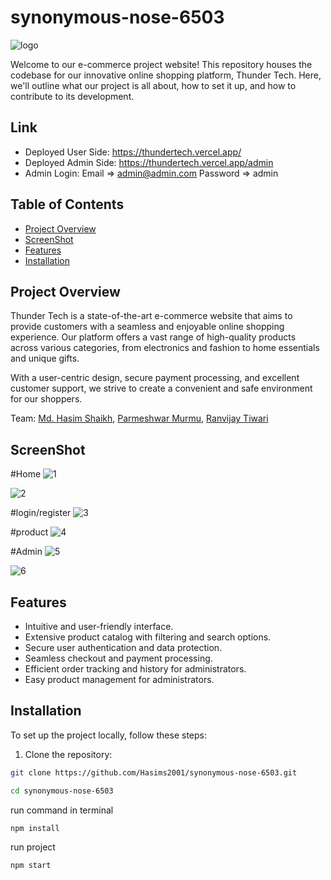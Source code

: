 # synonymous-nose-6503

![logo](https://github.com/Hasims2001/synonymous-nose-6503/assets/58412185/444eef4b-bc96-4174-9bc5-04e1988e627a)

Welcome to our e-commerce project website! This repository houses the codebase for our innovative online shopping platform, Thunder Tech. Here, we'll outline what our project is all about, how to set it up, and how to contribute to its development.

## Link
- Deployed User Side: https://thundertech.vercel.app/
- Deployed Admin Side: https://thundertech.vercel.app/admin
- Admin Login:  Email => admin@admin.com Password => admin

## Table of Contents
- [Project Overview](#project-overview)
- [ScreenShot](#screenshot)
- [Features](#features)
- [Installation](#installation)


## Project Overview
Thunder Tech is a state-of-the-art e-commerce website that aims to provide customers with a seamless and enjoyable online shopping experience. Our platform offers a vast range of high-quality products across various categories, from electronics and fashion to home essentials and unique gifts.

With a user-centric design, secure payment processing, and excellent customer support, we strive to create a convenient and safe environment for our shoppers.

Team: [Md. Hasim Shaikh](https://github.com/Hasims2001), [Parmeshwar Murmu](https://github.com/ParmeshwarMurmu), [Ranvijay Tiwari](https://github.com/RanvijayTiwari)



## ScreenShot
#Home
![1](https://github.com/Hasims2001/synonymous-nose-6503/assets/58412185/69b51c7e-f018-4b51-8832-3095ed116fb8)

![2](https://github.com/Hasims2001/synonymous-nose-6503/assets/58412185/3b55771c-4693-4950-8b7a-64e5d0078523)

#login/register
![3](https://github.com/Hasims2001/synonymous-nose-6503/assets/58412185/4ebb8d6a-e9b6-4aaf-8e7f-3478746f8367)

#product
![4](https://github.com/Hasims2001/synonymous-nose-6503/assets/58412185/4cccf5cb-cfba-4e40-ab55-c5bc1c84ca1d)


#Admin
![5](https://github.com/Hasims2001/synonymous-nose-6503/assets/58412185/280675e0-cdb8-4f80-ad6b-4d657a69467c)

![6](https://github.com/Hasims2001/synonymous-nose-6503/assets/58412185/9490c3a0-8318-46c8-9c19-52f4df5a5e13)


## Features
- Intuitive and user-friendly interface.
- Extensive product catalog with filtering and search options.
- Secure user authentication and data protection.
- Seamless checkout and payment processing.
- Efficient order tracking and history for administrators.
- Easy product management for administrators.

## Installation
To set up the project locally, follow these steps:

1. Clone the repository:

```bash
git clone https://github.com/Hasims2001/synonymous-nose-6503.git
```

```bash
cd synonymous-nose-6503
```

run command in terminal
```
npm install
```

run project
```
npm start
```

